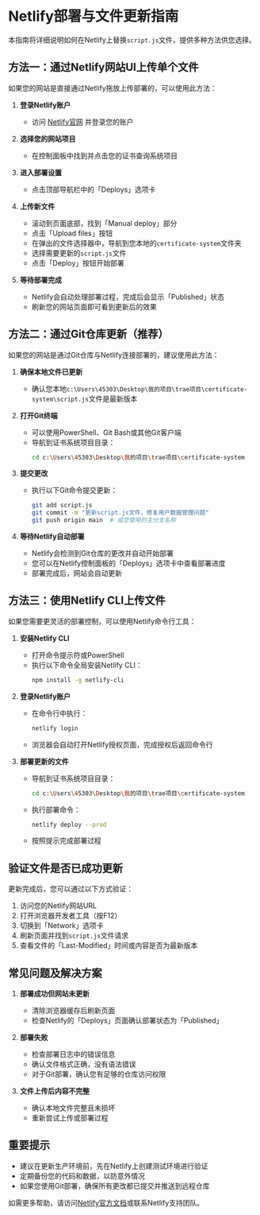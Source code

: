 # Netlify部署与文件更新指南

本指南将详细说明如何在Netlify上替换`script.js`文件，提供多种方法供您选择。

## 方法一：通过Netlify网站UI上传单个文件

如果您的网站是直接通过Netlify拖放上传部署的，可以使用此方法：

1. **登录Netlify账户**
   - 访问 [Netlify官网](https://www.netlify.com/) 并登录您的账户

2. **选择您的网站项目**
   - 在控制面板中找到并点击您的证书查询系统项目

3. **进入部署设置**
   - 点击顶部导航栏中的「Deploys」选项卡

4. **上传新文件**
   - 滚动到页面底部，找到「Manual deploy」部分
   - 点击「Upload files」按钮
   - 在弹出的文件选择器中，导航到您本地的`certificate-system`文件夹
   - 选择需要更新的`script.js`文件
   - 点击「Deploy」按钮开始部署

5. **等待部署完成**
   - Netlify会自动处理部署过程，完成后会显示「Published」状态
   - 刷新您的网站页面即可看到更新后的效果

## 方法二：通过Git仓库更新（推荐）

如果您的网站是通过Git仓库与Netlify连接部署的，建议使用此方法：

1. **确保本地文件已更新**
   - 确认您本地`c:\Users\45303\Desktop\我的项目\trae项目\certificate-system\script.js`文件是最新版本

2. **打开Git终端**
   - 可以使用PowerShell、Git Bash或其他Git客户端
   - 导航到证书系统项目目录：
     ```bash
     cd c:\Users\45303\Desktop\我的项目\trae项目\certificate-system
     ```

3. **提交更改**
   - 执行以下Git命令提交更新：
     ```bash
     git add script.js
     git commit -m "更新script.js文件，修复用户数据管理问题"
     git push origin main  # 或您使用的主分支名称
     ```

4. **等待Netlify自动部署**
   - Netlify会检测到Git仓库的更改并自动开始部署
   - 您可以在Netlify控制面板的「Deploys」选项卡中查看部署进度
   - 部署完成后，网站会自动更新

## 方法三：使用Netlify CLI上传文件

如果您需要更灵活的部署控制，可以使用Netlify命令行工具：

1. **安装Netlify CLI**
   - 打开命令提示符或PowerShell
   - 执行以下命令全局安装Netlify CLI：
     ```bash
     npm install -g netlify-cli
     ```

2. **登录Netlify账户**
   - 在命令行中执行：
     ```bash
     netlify login
     ```
   - 浏览器会自动打开Netlify授权页面，完成授权后返回命令行

3. **部署更新的文件**
   - 导航到证书系统项目目录：
     ```bash
     cd c:\Users\45303\Desktop\我的项目\trae项目\certificate-system
     ```
   - 执行部署命令：
     ```bash
     netlify deploy --prod
     ```
   - 按照提示完成部署过程

## 验证文件是否已成功更新

更新完成后，您可以通过以下方式验证：

1. 访问您的Netlify网站URL
2. 打开浏览器开发者工具（按F12）
3. 切换到「Network」选项卡
4. 刷新页面并找到`script.js`文件请求
5. 查看文件的「Last-Modified」时间或内容是否为最新版本

## 常见问题及解决方案

1. **部署成功但网站未更新**
   - 清除浏览器缓存后刷新页面
   - 检查Netlify的「Deploys」页面确认部署状态为「Published」

2. **部署失败**
   - 检查部署日志中的错误信息
   - 确认文件格式正确，没有语法错误
   - 对于Git部署，确认您有足够的仓库访问权限

3. **文件上传后内容不完整**
   - 确认本地文件完整且未损坏
   - 重新尝试上传或部署过程

## 重要提示

- 建议在更新生产环境前，先在Netlify上创建测试环境进行验证
- 定期备份您的代码和数据，以防意外情况
- 如果您使用Git部署，确保所有更改都已提交并推送到远程仓库

如需更多帮助，请访问[Netlify官方文档](https://docs.netlify.com/)或联系Netlify支持团队。